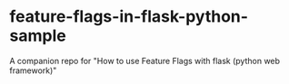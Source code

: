 # feature-flags-in-flask-python-sample
A companion repo for "How to use Feature Flags with flask (python web framework)"
